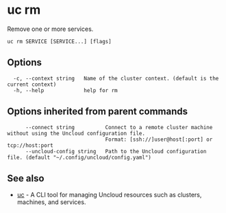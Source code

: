 # uc rm

Remove one or more services.

```
uc rm SERVICE [SERVICE...] [flags]
```

## Options

```
  -c, --context string   Name of the cluster context. (default is the current context)
  -h, --help             help for rm
```

## Options inherited from parent commands

```
      --connect string          Connect to a remote cluster machine without using the Uncloud configuration file.
                                Format: [ssh://]user@host[:port] or tcp://host:port
      --uncloud-config string   Path to the Uncloud configuration file. (default "~/.config/uncloud/config.yaml")
```

## See also

* [uc](uc.md)	 - A CLI tool for managing Uncloud resources such as clusters, machines, and services.

